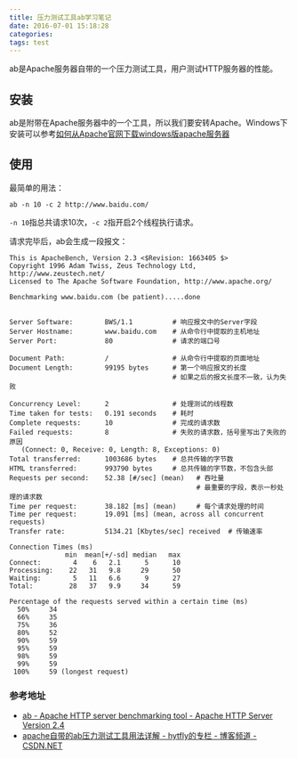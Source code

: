 ```yaml
---
title: 压力测试工具ab学习笔记
date: 2016-07-01 15:18:28
categories:
tags: test
---
```


ab是Apache服务器自带的一个压力测试工具，用户测试HTTP服务器的性能。

<!-- more -->

## 安装

ab是附带在Apache服务器中的一个工具，所以我们要安转Apache。Windows下安装可以参考[如何从Apache官网下载windows版apache服务器](https://jingyan.baidu.com/article/29697b912f6539ab20de3cf8.html)

## 使用

最简单的用法：

    ab -n 10 -c 2 http://www.baidu.com/

`-n 10`指总共请求10次，`-c 2`指开启2个线程执行请求。

请求完毕后，ab会生成一段报文：

```
This is ApacheBench, Version 2.3 <$Revision: 1663405 $>
Copyright 1996 Adam Twiss, Zeus Technology Ltd, http://www.zeustech.net/
Licensed to The Apache Software Foundation, http://www.apache.org/

Benchmarking www.baidu.com (be patient).....done


Server Software:        BWS/1.1          # 响应报文中的Server字段
Server Hostname:        www.baidu.com    # 从命令行中提取的主机地址
Server Port:            80               # 请求的端口号

Document Path:          /                # 从命令行中提取的页面地址
Document Length:        99195 bytes      # 第一个响应报文的长度
                                         # 如果之后的报文长度不一致，认为失败

Concurrency Level:      2                # 处理测试的线程数
Time taken for tests:   0.191 seconds    # 耗时
Complete requests:      10               # 完成的请求数
Failed requests:        8                # 失败的请求数，括号里写出了失败的原因
   (Connect: 0, Receive: 0, Length: 8, Exceptions: 0)
Total transferred:      1003686 bytes    # 总共传输的字节数
HTML transferred:       993790 bytes     # 总共传输的字节数，不包含头部
Requests per second:    52.38 [#/sec] (mean)   # 吞吐量
                                               # 最重要的字段，表示一秒处理的请求数
Time per request:       38.182 [ms] (mean)     # 每个请求处理的时间
Time per request:       19.091 [ms] (mean, across all concurrent requests)
Transfer rate:          5134.21 [Kbytes/sec] received  # 传输速率

Connection Times (ms)
              min  mean[+/-sd] median   max
Connect:        4    6   2.1      5      10
Processing:    22   31   9.8     29      50
Waiting:        5   11   6.6      9      27
Total:         28   37   9.9     34      59

Percentage of the requests served within a certain time (ms)
  50%     34
  66%     35
  75%     36
  80%     52
  90%     59
  95%     59
  98%     59
  99%     59
 100%     59 (longest request)
```

### 参考地址
- [ab - Apache HTTP server benchmarking tool - Apache HTTP Server Version 2.4](https://httpd.apache.org/docs/2.4/programs/ab.html)
- [apache自带的ab压力测试工具用法详解 - hytfly的专栏 - 博客频道 - CSDN.NET](http://blog.csdn.net/hytfly/article/details/8964963)